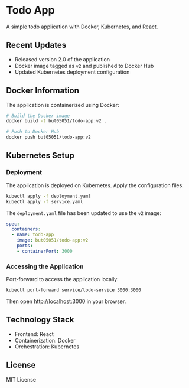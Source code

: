 # Todo App

A simple todo application with Docker, Kubernetes, and React.

## Recent Updates

- Released version 2.0 of the application
- Docker image tagged as `v2` and published to Docker Hub
- Updated Kubernetes deployment configuration


## Docker Information

The application is containerized using Docker:

```bash
# Build the Docker image
docker build -t but05051/todo-app:v2 .

# Push to Docker Hub
docker push but05051/todo-app:v2
```

## Kubernetes Setup

### Deployment

The application is deployed on Kubernetes. Apply the configuration files:

```bash
kubectl apply -f deployment.yaml
kubectl apply -f service.yaml
```

The `deployment.yaml` file has been updated to use the `v2` image:

```yaml
spec:
  containers:
  - name: todo-app
    image: but05051/todo-app:v2
    ports:
    - containerPort: 3000
```

### Accessing the Application

Port-forward to access the application locally:

```bash
kubectl port-forward service/todo-service 3000:3000
```

Then open [http://localhost:3000](http://localhost:3000) in your browser.

## Technology Stack

- Frontend: React
- Containerization: Docker
- Orchestration: Kubernetes

## License

MIT License
